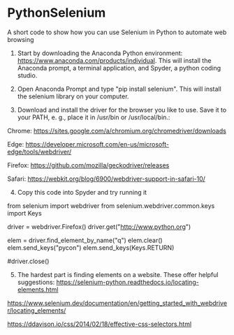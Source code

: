 # PythonSelenium
A short code to show how you can use Selenium in Python to automate web browsing

1) Start by downloading the Anaconda Python environment: https://www.anaconda.com/products/individual. This will install the Anaconda prompt, a terminal application, and Spyder, a python coding studio.

2) Open Anaconda Prompt and type "pip install selenium". This will install the selenium library on your computer.

3) Download and install the driver for the browser you like to use. Save it to your PATH, e. g., place it in /usr/bin or /usr/local/bin.:

Chrome: 	https://sites.google.com/a/chromium.org/chromedriver/downloads

Edge: 	https://developer.microsoft.com/en-us/microsoft-edge/tools/webdriver/

Firefox: 	https://github.com/mozilla/geckodriver/releases

Safari: 	https://webkit.org/blog/6900/webdriver-support-in-safari-10/

4) Copy this code into Spyder and try running it

from selenium import webdriver
from selenium.webdriver.common.keys import Keys

driver = webdriver.Firefox()
driver.get("http://www.python.org")

elem = driver.find_element_by_name("q")
elem.clear()
elem.send_keys("pycon")
elem.send_keys(Keys.RETURN)

#driver.close()

5) The hardest part is finding elements on a website. These offer helpful suggestions:
https://selenium-python.readthedocs.io/locating-elements.html

https://www.selenium.dev/documentation/en/getting_started_with_webdriver/locating_elements/

https://ddavison.io/css/2014/02/18/effective-css-selectors.html



